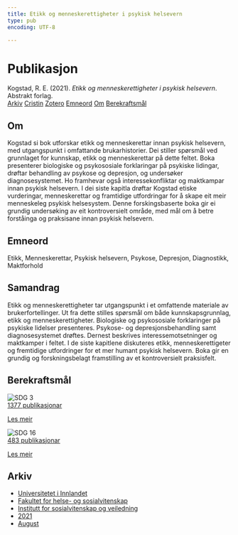 ```yaml
---
title: Etikk og menneskerettigheter i psykisk helsevern
type: pub
encoding: UTF-8

---
```

<h1>Publikasjon</h1>
<article id="csl-bib-container-LG7J2K7F" class="csl-bib-container">
  <div class="csl-bib-body"> <div class="csl-entry">Kogstad, R. E. (2021). <i>Etikk og menneskerettigheter i psykisk helsevern</i>. Abstrakt forlag.</div> </div>
  <div class="csl-bib-buttons">
    <a href="#taxonomy-article-LG7J2K7F" alt="archive" class="csl-bib-button">Arkiv</a>
    <a href="https://app.cristin.no/results/show.jsf?id=1929745" alt="Cristin" class="csl-bib-button">Cristin</a>
    <a href="http://zotero.org/groups/5881554/items/LG7J2K7F" alt="Zotero" class="csl-bib-button">Zotero</a>
    <a href="#keywords-article-LG7J2K7F" alt="keywords" class="csl-bib-button">Emneord</a>
    <a href="#about-article-LG7J2K7F" alt="about_pub" class="csl-bib-button">Om</a>
    <a href="#sdg-article-LG7J2K7F" alt="sdg" class="csl-bib-button">Berekraftsmål</a>
  </div>
  <div id="csl-bib-meta-container-LG7J2K7F"></div>
</article>
<div id="csl-bib-meta-LG7J2K7F" class="csl-bib-meta">
  <article id="about-article-LG7J2K7F" class="about_pub-article">
    <h1>Om</h1>
    Kogstad si bok utforskar etikk og menneskerettar innan psykisk helsevern, med utgangspunkt i omfattande brukarhistorier. Dei stiller spørsmål ved grunnlaget for kunnskap, etikk og menneskerettar på dette feltet. Boka presenterer biologiske og psykososiale forklaringar på psykiske lidingar, drøftar behandling av psykose og depresjon, og undersøker diagnosesystemet. Ho framhevar også interessekonfliktar og maktkampar innan psykisk helsevern. I dei siste kapitla drøftar Kogstad etiske vurderingar, menneskerettar og framtidige utfordringar for å skape eit meir menneskeleg psykisk helsesystem. Denne forskingsbaserte boka gir ei grundig undersøking av eit kontroversielt område, med mål om å betre forståinga og praksisane innan psykisk helsevern.
  </article>
  <article id="keywords-article-LG7J2K7F" class="keywords-article">
    <h1>Emneord</h1>
    Etikk, Menneskerettar, Psykisk helsevern, Psykose, Depresjon, Diagnostikk, Maktforhold
  </article>
  <article id="abstract-article-LG7J2K7F" class="abstract-article">
    <h1>Samandrag</h1>
    Etikk og menneskerettigheter tar utgangspunkt i et omfattende materiale av brukerfortellinger. Ut fra dette stilles spørsmål om både kunnskapsgrunnlag, etikk og menneskerettigheter. Biologiske og psykososiale forklaringer på psykiske lidelser presenteres. Psykose- og depresjonsbehandling samt diagnosesystemet drøftes. Dernest beskrives interessemotsetninger og maktkamper i feltet. I de siste kapitlene diskuteres etikk, menneskerettigeter og fremtidige utfordringer for et mer humant psykisk helsevern. Boka gir en grundig og forskningsbelagt framstilling av et kontroversielt praksisfelt.
  </article>
  <article id="sdg-article-LG7J2K7F" class="sdg-article">
    <h1>Berekraftsmål</h1>
    <div class="sdg-container"><div id="sdg3" class="sdg">
        <img src="{{< params subfolder >}}images/sdg/sdg03_nn.png" class="image" alt="SDG 3">
        <div class="sdg-overlay">
          <a href="{{< params subfolder >}}nn/archive/?sdg=3#archive" class="sdg-publication-count"><span>1377</span> publikasjonar</a>
          <p><a href="https://fn.no/om-fn/fns-baerekraftsmaal/god-helse-og-livskvalitet?lang=nno-NO" class="sdg-read-more">Les meir</a></p>
        </div>
      </div> <div id="sdg16" class="sdg">
        <img src="{{< params subfolder >}}images/sdg/sdg16_nn.png" class="image" alt="SDG 16">
        <div class="sdg-overlay">
          <a href="{{< params subfolder >}}nn/archive/?sdg=16#archive" class="sdg-publication-count"><span>483</span> publikasjonar</a>
          <p><a href="https://fn.no/om-fn/fns-baerekraftsmaal/fred-rettferdighet-og-velfungerende-institusjoner?lang=nno-NO" class="sdg-read-more">Les meir</a></p>
        </div>
      </div></div>
  </article>
  <article id="taxonomy-article-LG7J2K7F" class="taxonomy-article">
    <h1>Arkiv</h1>
    <ul>
      <li><a href="{{< params subfolder >}}nn/archive/?key=3DCRN523">Universitetet i Innlandet</a></li>
      <li><a href="{{< params subfolder >}}nn/archive/?key=IDKFS3MX">Fakultet for helse- og sosialvitenskap</a></li>
      <li><a href="{{< params subfolder >}}nn/archive/?key=CU4VFGCV">Institutt for sosialvitenskap og veiledning</a></li>
      <li><a href="{{< params subfolder >}}nn/archive/?key=2C96K84E">2021</a></li>
      <li><a href="{{< params subfolder >}}nn/archive/?key=RZJY5L2W">August</a></li>
    </ul>
  </article>
</div>
